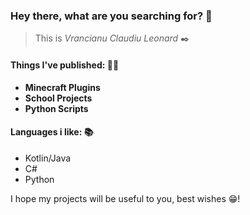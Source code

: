 ### **Hey there, what are you searching for?** 👋

> This is _Vrancianu Claudiu Leonard_ ✒️

#### Things I've published: 🧑‍💻

- **Minecraft Plugins**
- **School Projects**
- **Python Scripts**

#### Languages i like: 📚

- Kotlin/Java
- C#
- Python

I hope my projects will be useful to you, best wishes 😁!
